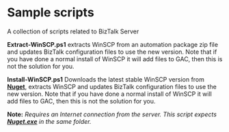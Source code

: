 # Sample scripts 
A collection of scripts related to BizTalk Server

**Extract-WinSCP.ps1** extracts WinSCP from an automation package zip file and updates BizTalk configuration files to use the new version. Note that if you have done a normal install of WinSCP it will add files to GAC, then this is not the solution for you.

**Install-WinSCP.ps1** Downloads the latest stable WinSCP version from [**Nuget**](https://www.nuget.org/packages/WinSCP/), extracts WinSCP and updates BizTalk configuration files to use the new version. Note that if you have done a normal install of WinSCP it will add files to GAC, then this is not the solution for you. 

**Note:**
*Requires an Internet connection from the server.*
*This script expects [**Nuget.exe**](https://www.nuget.org/downloads) in the same folder.* 